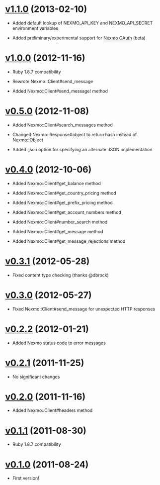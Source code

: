 # [v1.1.0](https://github.com/timcraft/nexmo/tree/v1.1.0) (2013-02-10)

  * Added default lookup of NEXMO_API_KEY and NEXMO_API_SECRET environment variables

  * Added preliminary/experimental support for [Nexmo OAuth](https://labs.nexmo.com/#oauth) (beta)

# [v1.0.0](https://github.com/timcraft/nexmo/tree/v1.0.0) (2012-11-16)

  * Ruby 1.8.7 compatibility

  * Rewrote Nexmo::Client#send_message

  * Added Nexmo::Client#send_message! method

# [v0.5.0](https://github.com/timcraft/nexmo/tree/v0.5.0) (2012-11-08)

  * Added Nexmo::Client#search_messages method

  * Changed Nexmo::Response#object to return hash instead of Nexmo::Object

  * Added :json option for specifying an alternate JSON implementation

# [v0.4.0](https://github.com/timcraft/nexmo/tree/v0.4.0) (2012-10-06)

  * Added Nexmo::Client#get_balance method

  * Added Nexmo::Client#get_country_pricing method

  * Added Nexmo::Client#get_prefix_pricing method

  * Added Nexmo::Client#get_account_numbers method

  * Added Nexmo::Client#number_search method

  * Added Nexmo::Client#get_message method

  * Added Nexmo::Client#get_message_rejections method

# [v0.3.1](https://github.com/timcraft/nexmo/tree/v0.3.1) (2012-05-28)

  * Fixed content type checking (thanks @dbrock)

# [v0.3.0](https://github.com/timcraft/nexmo/tree/v0.3.0) (2012-05-27)

  * Fixed Nexmo::Client#send_message for unexpected HTTP responses

# [v0.2.2](https://github.com/timcraft/nexmo/tree/v0.2.2) (2012-01-21)

  * Added Nexmo status code to error messages

# [v0.2.1](https://github.com/timcraft/nexmo/tree/v0.2.1) (2011-11-25)

  * No significant changes

# [v0.2.0](https://github.com/timcraft/nexmo/tree/v0.2.0) (2011-11-16)

  * Added Nexmo::Client#headers method

# [v0.1.1](https://github.com/timcraft/nexmo/tree/v0.1.1) (2011-08-30)

  * Ruby 1.8.7 compatibility

# [v0.1.0](https://github.com/timcraft/nexmo/tree/v0.1.0) (2011-08-24)

  * First version!
